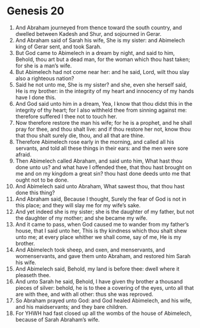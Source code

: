 ﻿# Genesis 20
1. And Abraham journeyed from thence toward the south country, and dwelled between Kadesh and Shur, and sojourned in Gerar. 
2. And Abraham said of Sarah his wife, She is my sister: and Abimelech king of Gerar sent, and took Sarah. 
3. But God came to Abimelech in a dream by night, and said to him, Behold, thou art but a dead man, for the woman which thou hast taken; for she is a man’s wife. 
4. But Abimelech had not come near her: and he said, Lord, wilt thou slay also a righteous nation? 
5. Said he not unto me, She is my sister? and she, even she herself said, He is my brother: in the integrity of my heart and innocency of my hands have I done this. 
6. And God said unto him in a dream, Yea, I know that thou didst this in the integrity of thy heart; for I also withheld thee from sinning against me: therefore suffered I thee not to touch her. 
7. Now therefore restore the man his wife; for he is a prophet, and he shall pray for thee, and thou shalt live: and if thou restore her not, know thou that thou shalt surely die, thou, and all that are thine. 
8. Therefore Abimelech rose early in the morning, and called all his servants, and told all these things in their ears: and the men were sore afraid. 
9. Then Abimelech called Abraham, and said unto him, What hast thou done unto us? and what have I offended thee, that thou hast brought on me and on my kingdom a great sin? thou hast done deeds unto me that ought not to be done. 
10. And Abimelech said unto Abraham, What sawest thou, that thou hast done this thing? 
11. And Abraham said, Because I thought, Surely the fear of God is not in this place; and they will slay me for my wife’s sake. 
12. And yet indeed she is my sister; she is the daughter of my father, but not the daughter of my mother; and she became my wife. 
13. And it came to pass, when God caused me to wander from my father’s house, that I said unto her, This is thy kindness which thou shalt shew unto me; at every place whither we shall come, say of me, He is my brother. 
14. And Abimelech took sheep, and oxen, and menservants, and womenservants, and gave them unto Abraham, and restored him Sarah his wife. 
15. And Abimelech said, Behold, my land is before thee: dwell where it pleaseth thee. 
16. And unto Sarah he said, Behold, I have given thy brother a thousand pieces of silver: behold, he is to thee a covering of the eyes, unto all that are with thee, and with all other: thus she was reproved. 
17.  So Abraham prayed unto God: and God healed Abimelech, and his wife, and his maidservants; and they bare children. 
18. For YHWH had fast closed up all the wombs of the house of Abimelech, because of Sarah Abraham’s wife. 
